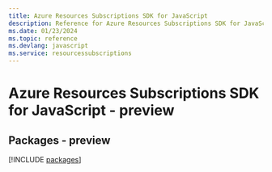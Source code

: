 ```yaml
---
title: Azure Resources Subscriptions SDK for JavaScript
description: Reference for Azure Resources Subscriptions SDK for JavaScript
ms.date: 01/23/2024
ms.topic: reference
ms.devlang: javascript
ms.service: resourcessubscriptions
---
```

# Azure Resources Subscriptions SDK for JavaScript - preview
## Packages - preview
[!INCLUDE [packages](resources-subscriptions-index.md)]